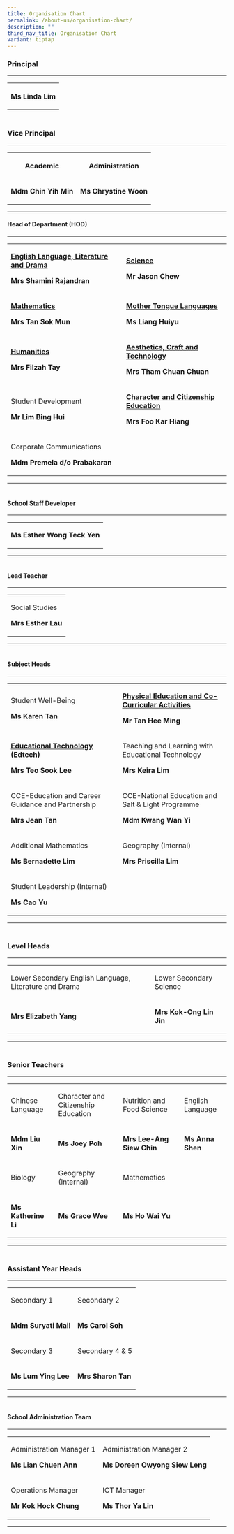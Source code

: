 ```yaml
---
title: Organisation Chart
permalink: /about-us/organisation-chart/
description: ""
third_nav_title: Organisation Chart
variant: tiptap
---
```

<h3>Principal</h3>
<hr>
<table style="minWidth: 25px">
<colgroup>
<col>
</colgroup>
<tbody>
<tr>
<th rowspan="1" colspan="1">
<p><strong>Ms Linda Lim</strong>
</p>
</th>
</tr>
</tbody>
</table>
<h3><br>Vice Principal</h3>
<hr>
<table style="minWidth: 50px">
<colgroup>
<col>
<col>
</colgroup>
<tbody>
<tr>
<th rowspan="1" colspan="1">
<p>Academic</p>
</th>
<th rowspan="1" colspan="1">
<p>Administration</p>
</th>
</tr>
<tr>
<td rowspan="1" colspan="1">
<p><strong>Mdm Chin Yih Min</strong>
</p>
</td>
<td rowspan="1" colspan="1">
<p><strong>Ms Chrystine Woon</strong>
</p>
</td>
</tr>
</tbody>
</table>
<hr>
<p></p>
<h4>Head of Department (HOD)</h4>
<hr>
<table style="minWidth: 50px">
<colgroup>
<col>
<col>
</colgroup>
<tbody>
<tr>
<td rowspan="1" colspan="1">
<p><strong><a href="/about-us/organisation-chart/english-language-literature-and-drama" rel="noopener noreferrer nofollow" target="_blank">English Language, Literature and Drama</a></strong>
</p>
<p><strong>Mrs Shamini Rajandran</strong>
</p>
</td>
<td rowspan="1" colspan="1">
<p><strong><a href="/about-us/organisation-chart/science" rel="noopener noreferrer nofollow" target="_blank">Science</a></strong>
</p>
<p><strong>Mr Jason Chew</strong>
</p>
</td>
</tr>
<tr>
<td rowspan="1" colspan="1">
<p><strong><a href="/about-us/organisation-chart/mathematics" rel="noopener noreferrer nofollow" target="_blank">Mathematics</a></strong>
</p>
<p><strong>Mrs Tan Sok Mun</strong>
</p>
</td>
<td rowspan="1" colspan="1">
<p><strong><a href="/about-us/organisation-chart/mother-tongue" rel="noopener noreferrer nofollow" target="_blank">Mother Tongue Languages</a></strong>
</p>
<p><strong>Ms Liang Huiyu</strong>
</p>
</td>
</tr>
<tr>
<td rowspan="1" colspan="1">
<p><strong><a href="/about-us/organisation-chart/humanities" rel="noopener noreferrer nofollow" target="_blank">Humanities</a></strong>
</p>
<p><strong>Mrs Filzah Tay</strong>
</p>
</td>
<td rowspan="1" colspan="1">
<p><strong><a href="/about-us/organisation-chart/aesthetics-craft-and-technology" rel="noopener noreferrer nofollow" target="_blank">Aesthetics, Craft and Technology</a></strong>
</p>
<p><strong>Mrs Tham&nbsp;Chuan Chuan</strong>&nbsp;</p>
</td>
</tr>
<tr>
<td rowspan="1" colspan="1">
<p>Student Development</p>
<p><strong>Mr Lim Bing Hui</strong>
</p>
</td>
<td rowspan="1" colspan="1">
<p><strong><a href="/about-us/organisation-chart/character-and-citizenship-education" rel="noopener noreferrer nofollow" target="_blank">Character and Citizenship Education</a></strong>
</p>
<p><strong>Mrs Foo Kar Hiang</strong>
</p>
</td>
</tr>
<tr>
<td rowspan="1" colspan="1">
<p>Corporate Communications</p>
<p><strong>Mdm Premela d/o Prabakaran</strong>
</p>
</td>
<td rowspan="1" colspan="1">
<p></p>
</td>
</tr>
</tbody>
</table>
<hr>
<h4><br>School Staff Developer</h4>
<hr>
<table style="minWidth: 25px">
<colgroup>
<col>
</colgroup>
<tbody>
<tr>
<td rowspan="1" colspan="1">
<p><strong>Ms Esther Wong Teck Yen</strong>
</p>
</td>
</tr>
</tbody>
</table>
<hr>
<h4><br>Lead Teacher</h4>
<hr>
<table style="minWidth: 25px">
<colgroup>
<col>
</colgroup>
<tbody>
<tr>
<td rowspan="1" colspan="1">
<p>Social Studies</p>
<p><strong>Mrs Esther Lau</strong>
</p>
</td>
</tr>
</tbody>
</table>
<hr>
<h4><br>Subject Heads</h4>
<hr>
<table style="minWidth: 50px">
<colgroup>
<col>
<col>
</colgroup>
<tbody>
<tr>
<td rowspan="1" colspan="1">
<p>Student Well-Being</p>
<p><strong>Ms Karen Tan</strong>
</p>
</td>
<td rowspan="1" colspan="1">
<p><strong><a href="https://cms.isomer.gov.sg/about-us/organisation-chart/physical-education-and-co-curricular-activities" rel="noopener noreferrer nofollow" target="_blank"><u>Physical Education and Co-Curricular Activities</u></a></strong>
</p>
<p><strong>Mr Tan Hee Ming</strong>
</p>
</td>
</tr>
<tr>
<td rowspan="1" colspan="1">
<p><strong><a href="/about-us/organisation-chart/information-and-communications-technology" rel="noopener noreferrer nofollow" target="_blank">Educational Technology (Edtech)</a></strong>
</p>
<p></p>
<p><strong>Mrs Teo Sook Lee</strong>
</p>
</td>
<td rowspan="1" colspan="1">
<p>Teaching and Learning with Educational Technology</p>
<p><strong>Mrs Keira Lim</strong>
</p>
</td>
</tr>
<tr>
<td rowspan="1" colspan="1">
<p>CCE-Education and Career Guidance and Partnership</p>
<p><strong>Mrs Jean Tan</strong>
</p>
</td>
<td rowspan="1" colspan="1">
<p>CCE-National Education and Salt &amp; Light Programme</p>
<p><strong>Mdm Kwang Wan Yi</strong>
</p>
</td>
</tr>
<tr>
<td rowspan="1" colspan="1">
<p>Additional Mathematics</p>
<p><strong>Ms Bernadette Lim</strong>
</p>
</td>
<td rowspan="1" colspan="1">
<p>Geography (Internal)</p>
<p><strong>Mrs Priscilla Lim</strong>
</p>
</td>
</tr>
<tr>
<td rowspan="1" colspan="1">
<p>Student Leadership (Internal)</p>
<p><strong>Ms Cao Yu</strong>
</p>
</td>
<td rowspan="1" colspan="1">
<p></p>
</td>
</tr>
</tbody>
</table>
<hr>
<h3><br>Level Heads</h3>
<hr>
<table style="minWidth: 50px">
<colgroup>
<col>
<col>
</colgroup>
<tbody>
<tr>
<td rowspan="1" colspan="1">
<p>Lower Secondary English Language, Literature and Drama</p>
</td>
<td rowspan="1" colspan="1">
<p>Lower Secondary Science</p>
</td>
</tr>
<tr>
<td rowspan="1" colspan="1">
<p><strong>Mrs Elizabeth Yang</strong>
</p>
</td>
<td rowspan="1" colspan="1">
<p><strong>Mrs Kok-Ong Lin Jin</strong>
</p>
</td>
</tr>
</tbody>
</table>
<hr>
<h3><br>Senior Teachers</h3>
<hr>
<table style="minWidth: 100px">
<colgroup>
<col>
<col>
<col>
<col>
</colgroup>
<tbody>
<tr>
<td rowspan="1" colspan="1">
<p>Chinese Language</p>
</td>
<td rowspan="1" colspan="1">
<p>Character and Citizenship Education</p>
</td>
<td rowspan="1" colspan="1">
<p>Nutrition and Food Science</p>
</td>
<td rowspan="1" colspan="1">
<p>English Language</p>
</td>
</tr>
<tr>
<td rowspan="1" colspan="1">
<p><strong>Mdm Liu Xin</strong>
</p>
</td>
<td rowspan="1" colspan="1">
<p><strong>Ms Joey Poh</strong>
</p>
</td>
<td rowspan="1" colspan="1">
<p><strong>Mrs Lee-Ang Siew Chin</strong>
</p>
</td>
<td rowspan="1" colspan="1">
<p><strong>Ms Anna Shen</strong>
</p>
</td>
</tr>
<tr>
<td rowspan="1" colspan="1">
<p>Biology</p>
</td>
<td rowspan="1" colspan="1">
<p>Geography (Internal)</p>
</td>
<td rowspan="1" colspan="1">
<p>Mathematics</p>
</td>
<td rowspan="1" colspan="1">
<p></p>
</td>
</tr>
<tr>
<td rowspan="1" colspan="1">
<p><strong>Ms Katherine Li</strong>
</p>
</td>
<td rowspan="1" colspan="1">
<p><strong>Ms Grace Wee</strong>
</p>
</td>
<td rowspan="1" colspan="1">
<p><strong>Ms Ho Wai Yu</strong>
</p>
</td>
<td rowspan="1" colspan="1">
<p></p>
</td>
</tr>
</tbody>
</table>
<hr>
<h3><br>Assistant Year Heads</h3>
<hr>
<table style="minWidth: 50px">
<colgroup>
<col>
<col>
</colgroup>
<tbody>
<tr>
<td rowspan="1" colspan="1">
<p>Secondary 1</p>
</td>
<td rowspan="1" colspan="1">
<p>Secondary 2</p>
</td>
</tr>
<tr>
<td rowspan="1" colspan="1">
<p><strong>Mdm Suryati Mail</strong>
</p>
</td>
<td rowspan="1" colspan="1">
<p><strong>Ms Carol Soh</strong>
</p>
</td>
</tr>
<tr>
<td rowspan="1" colspan="1">
<p>Secondary 3</p>
</td>
<td rowspan="1" colspan="1">
<p>Secondary 4 &amp; 5</p>
</td>
</tr>
<tr>
<td rowspan="1" colspan="1">
<p><strong>Ms Lum Ying Lee</strong>
</p>
</td>
<td rowspan="1" colspan="1">
<p><strong>Mrs Sharon Tan</strong>
</p>
</td>
</tr>
</tbody>
</table>
<hr>
<h4><br>School Administration Team</h4>
<hr>
<table style="minWidth: 50px">
<colgroup>
<col>
<col>
</colgroup>
<tbody>
<tr>
<td rowspan="1" colspan="1">
<p>Administration Manager 1</p>
<p><strong>Ms Lian Chuen Ann</strong>
</p>
</td>
<td rowspan="1" colspan="1">
<p>Administration Manager 2</p>
<p><strong>Ms Doreen Owyong Siew Leng</strong>
</p>
</td>
</tr>
<tr>
<td rowspan="1" colspan="1">
<p>Operations Manager</p>
<p><strong>Mr Kok Hock Chung</strong>
</p>
</td>
<td rowspan="1" colspan="1">
<p>ICT Manager</p>
<p><strong>Ms Thor Ya Lin</strong>
</p>
</td>
</tr>
</tbody>
</table>
<hr>
<p></p>